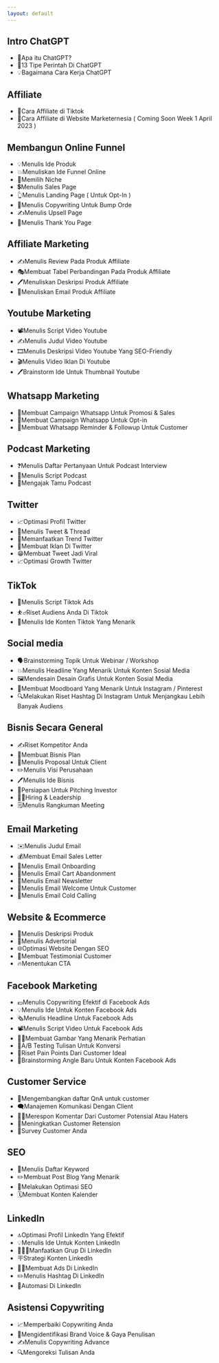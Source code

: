 ```yaml
---
layout: default
---
```


## Intro ChatGPT

- 🤔Apa itu ChatGPT?
- 🤖13 Tipe Perintah Di ChatGPT
- 💡Bagaimana Cara Kerja ChatGPT

## Affiliate
- 🛒Cara Affiliate di Tiktok
- 🚧Cara Affiliate di Website Marketernesia ( Coming Soon Week 1 April 2023 )

## Membangun Online Funnel

- 💡Menulis Ide Produk
- 💥Menuliskan Ide Funnel Online
- 🎯Memilih Niche
- 💲Menulis Sales Page
- 👆Menulis Landing Page ( Untuk Opt-In )
- 🛒Menulis Copywriting Untuk Bump Orde
- ✍️Menulis Upsell Page
- 🙏Menulis Thank You Page

## Affiliate Marketing

- ✍️Menulis Review Pada Produk Affiliate
- 🎭Membuat Tabel Perbandingan Pada Produk Affiliate
- 🖊️Menuliskan Deskripsi Produk Affiliate
- 📩Menuliskan Email Produk Affiliate

## Youtube Marketing

- 📽️Menulis Script Video Youtube
- ✍️Menulis Judul Video Youtube
- 🎞️Menulis Deskripsi Video Youtube Yang SEO-Friendly
- 🎬Menulis Video Iklan Di Youtube
- 🖊️Brainstorm Ide Untuk Thumbnail Youtube

## Whatsapp Marketing

- 📱Membuat Campaign Whatsapp Untuk Promosi & Sales
- 🚀Membuat Campaign Whatsapp Untuk Opt-in
- 🤳Membuat Whatsapp Reminder & Followup Untuk Customer

## Podcast Marketing

- ❓Menulis Daftar Pertanyaan Untuk Podcast Interview
- 🎤Menulis Script Podcast
- 🤝Mengajak Tamu Podcast

## Twitter

- 📈Optimasi Profil Twitter
- 👋Menulis Tweet & Thread
- 📶Memanfaatkan Trend Twitter
- 🐤Membuat Iklan Di Twitter
- 😁Membuat Tweet Jadi Viral
- 📈Optimasi Growth Twitter

## TikTok

- 🎦Menulis Script Tiktok Ads
- ⛹️‍♂️Riset Audiens Anda Di Tiktok
- 🕺Menulis Ide Konten Tiktok Yang Menarik

## Social media

- 🗣️Brainstorming Topik Untuk Webinar / Workshop
- 💥Menulis Headline Yang Menarik Untuk Konten Sosial Media
- 🖼️Mendesain Desain Grafis Untuk Konten Sosial Media
- 🎨Membuat Moodboard Yang Menarik Untuk Instagram / Pinterest
- 🔍Melakukan Riset Hashtag Di Instagram Untuk Menjangkau Lebih Banyak Audiens

## Bisnis Secara General

- ✍️Riset Kompetitor Anda
- 💼Membuat Bisnis Plan
- 📝Menulis Proposal Untuk Client
- ✏️Menulis Visi Perusahaan
- 🖊️Menulis Ide Bisnis
- 🏦Persiapan Untuk Pitching Investor
- 🦹‍♂️Hiring & Leadership
- 🗒️Menulis Rangkuman Meeting

## Email Marketing

- ✉️Menulis Judul Email
- 💰Membuat Email Sales Letter
- 📨Menulis Email Onboarding
- 🛒Menulis Email Cart Abandonment
- 📩Menulis Email Newsletter
- 📄Menulis Email Welcome Untuk Customer
- 🥶Menulis Email Cold Calling

## Website & Ecommerce

- 📝Menulis Deskripsi Produk
- 📄Menulis Advertorial
- 🌐Optimasi Website Dengan SEO
- 💬Membuat Testimonial Customer
- 🔥Menentukan CTA

## Facebook Marketing

- 💶Menulis Copywriting Efektif di Facebook Ads
- 💡Menulis Ide Untuk Konten Facebook Ads
- 🗞️Menulis Headline Untuk Facebook Ads
- 📽️Menulis Script Video Untuk Facebook Ads
- 🧑‍🎨Membuat Gambar Yang Menarik Perhatian
- 🏁A/B Testing Tulisan Untuk Konversi
- 👨Riset Pain Points Dari Customer Ideal
- 🎨Brainstorming Angle Baru Untuk Konten Facebook Ads

## Customer Service

- 📝Mengembangkan daftar QnA untuk customer
- 🗨️Manajemen Komunikasi Dengan Client
- 🙋‍♂️Merespon Komentar Dari Customer Potensial Atau Haters
- 🚀Meningkatkan Customer Retension
- 📝Survey Customer Anda

## SEO

- 📄Menulis Daftar Keyword
- ✏️Membuat Post Blog Yang Menarik
- 📍Melakukan Optimasi SEO
- 🗓️Membuat Konten Kalender

## LinkedIn

- 🔝Optimasi Profil LinkedIn Yang Efektif
- 💡Menulis Ide Untuk Konten LinkedIn
- 🧑‍🤝‍🧑Manfaatkan Grup Di LinkedIn
- 🪧Strategi Konten LinkedIn
- 👩‍💻Membuat Ads Di LinkedIn
- ✏️Menulis Hashtag Di LinkedIn
- 🤖Automasi Di LinkedIn

## Asistensi Copywriting

- 📈Memperbaiki Copywriting Anda
- 🎤Mengidentifikasi Brand Voice & Gaya Penulisan
- ✍️Menulis Copywriting Advance
- 🔍Mengoreksi Tulisan Anda